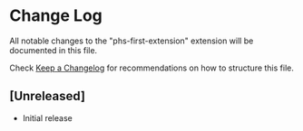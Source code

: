 # Change Log

All notable changes to the "phs-first-extension" extension will be documented in this file.

Check [Keep a Changelog](http://keepachangelog.com/) for recommendations on how to structure this file.

## [Unreleased]

- Initial release